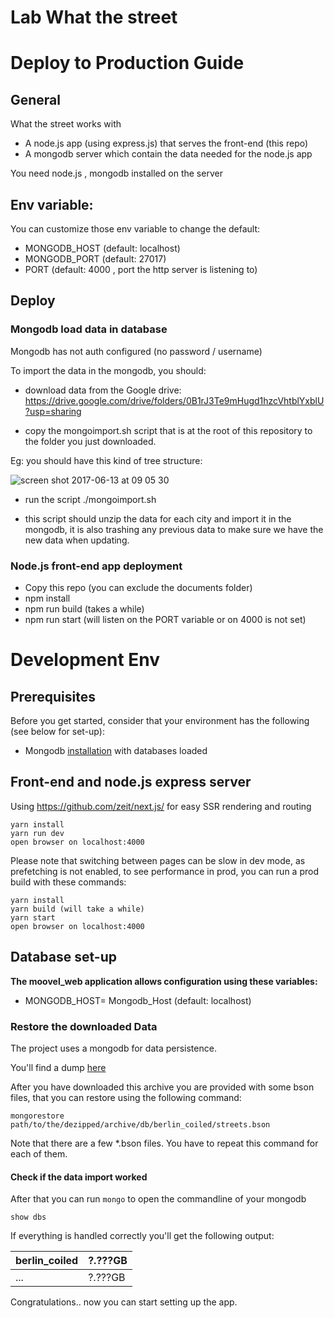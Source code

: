 # Lab What the street

# Deploy to Production Guide

## General

What the street works with

- A node.js app (using express.js) that serves the front-end (this repo)
- A mongodb server which contain the data needed for the node.js app

You need node.js , mongodb installed on the server

## Env variable:

You can customize those env variable to change the default:

- MONGODB_HOST (default: localhost)
- MONGODB_PORT (default: 27017)
- PORT (default: 4000 , port the http server is listening to)

## Deploy

### Mongodb load data in database

Mongodb has not auth configured (no password / username)

To import the data in the mongodb, you should:

- download data from the Google drive: https://drive.google.com/drive/folders/0B1rJ3Te9mHugd1hzcVhtblYxblU?usp=sharing 

- copy the mongoimport.sh script that is at the root of this repository to the folder you just downloaded.

Eg: you should have this kind of tree structure:

![screen shot 2017-06-13 at 09 05 30](https://user-images.githubusercontent.com/533590/27068220-9621dfd6-5017-11e7-90d6-e77e99023b74.png)

- run the script ./mongoimport.sh 

- this script should unzip the data for each city and import it in the mongodb, it is also trashing any previous data to make sure we have the new data when updating.

### Node.js front-end app deployment

- Copy this repo (you can exclude the documents folder)
- npm install
- npm run build (takes a while)
- npm run start (will listen on the PORT variable or on 4000 is not set)

# Development Env

## Prerequisites

Before you get started, consider that your environment has the following (see below for set-up):

* Mongodb [installation](https://docs.mongodb.com/manual/installation/) with databases loaded

## Front-end and node.js express server

Using https://github.com/zeit/next.js/ for easy SSR rendering and routing

```
yarn install
yarn run dev
open browser on localhost:4000
```
Please note that switching between pages can be slow in dev mode, as prefetching is not enabled, to see performance in prod, you can run a prod build with these commands:

```
yarn install
yarn build (will take a while)
yarn start
open browser on localhost:4000
```

## Database set-up

**The moovel_web application allows configuration using these variables:**

* MONGODB_HOST= Mongodb_Host (default: localhost)

### Restore the downloaded Data

The project uses a mongodb for data persistence.

You'll find a dump [here](https://drive.google.com/open?id=0B1rJ3Te9mHugd1hzcVhtblYxblU)

After you have downloaded this archive you are provided with some bson files, that you can restore using the following command:

`mongorestore path/to/the/dezipped/archive/db/berlin_coiled/streets.bson`

Note that there are a few *.bson files. You have to repeat this command for each of them.

#### Check if the data import worked

After that you can run `mongo` to open the commandline of your mongodb

`show dbs`

If everything is handled correctly you'll get the following output:

| berlin_coiled | ?.???GB |
|---------------|---------|
| ...           | ?.???GB |


Congratulations.. now you can start setting up the app.


